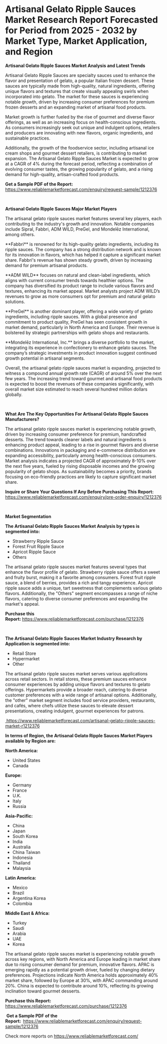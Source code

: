 <p><h1>Artisanal Gelato Ripple Sauces Market Research Report Forecasted for Period from 2025 -  2032 by Market Type, Market Application, and Region</h1></p><p><strong>Artisanal Gelato Ripple Sauces Market Analysis and Latest Trends</strong></p>
<p><p>Artisanal Gelato Ripple Sauces are specialty sauces used to enhance the flavor and presentation of gelato, a popular Italian frozen dessert. These sauces are typically made from high-quality, natural ingredients, offering unique flavors and textures that create visually appealing swirls when incorporated into gelato. The market for these sauces is experiencing notable growth, driven by increasing consumer preferences for premium frozen desserts and an expanding market of artisanal food products.</p><p>Market growth is further fueled by the rise of gourmet and diverse flavor offerings, as well as an increasing focus on health-conscious ingredients. As consumers increasingly seek out unique and indulgent options, retailers and producers are innovating with new flavors, organic ingredients, and sustainable practices. </p><p>Additionally, the growth of the foodservice sector, including artisanal ice cream shops and gourmet dessert retailers, is contributing to market expansion. The Artisanal Gelato Ripple Sauces Market is expected to grow at a CAGR of 4% during the forecast period, reflecting a combination of evolving consumer tastes, the growing popularity of gelato, and a rising demand for high-quality, artisan-crafted food products.</p></p>
<p><strong>Get a Sample PDF of the Report:&nbsp;</strong> <a href="https://www.reliablemarketforecast.com/enquiry/request-sample/1212376?utm_campaign=3126&utm_medium=2&utm_source=Github&utm_content=ia&utm_term=24032025&utm_id=artisanal-gelato-ripple-sauces">https://www.reliablemarketforecast.com/enquiry/request-sample/1212376</a></p>
<p>&nbsp;</p>
<p><strong>Artisanal Gelato Ripple Sauces Major Market Players</strong></p>
<p><p>The artisanal gelato ripple sauces market features several key players, each contributing to the industry's growth and innovation. Notable companies include Sipral, Fabbri, ADM WILD, PreGel, and Mondelēz International, among others.</p><p>**Fabbri** is renowned for its high-quality gelato ingredients, including its ripple sauces. The company has a strong distribution network and is known for its innovation in flavors, which has helped it capture a significant market share. Fabbri's revenue has shown steady growth, driven by increasing demand for premium artisanal products.</p><p>**ADM WILD** focuses on natural and clean-label ingredients, which aligns with current consumer trends towards healthier options. The company has diversified its product range to include various flavors and textures, enhancing its market appeal. Market analysts project ADM WILD’s revenues to grow as more consumers opt for premium and natural gelato solutions.</p><p>**PreGel** is another dominant player, offering a wide variety of gelato ingredients, including ripple sauces. With a global presence and commitment to product quality, PreGel has seen consistent growth in market demand, particularly in North America and Europe. Their revenue is bolstered by strategic partnerships with gelato shops and restaurants.</p><p>**Mondelēz International, Inc.** brings a diverse portfolio to the market, integrating its experience in confectionery to enhance gelato sauces. The company’s strategic investments in product innovation suggest continued growth potential in artisanal segments.</p><p>Overall, the artisanal gelato ripple sauces market is expanding, projected to witness a compound annual growth rate (CAGR) of around 5% over the next few years. The increasing trend toward gourmet and artisanal food products is expected to boost the revenues of these companies significantly, with overall market size estimated to reach several hundred million dollars globally.</p></p>
<p>&nbsp;</p>
<p><strong>What Are The Key Opportunities For Artisanal Gelato Ripple Sauces Manufacturers?</strong></p>
<p><p>The artisanal gelato ripple sauces market is experiencing notable growth, driven by increasing consumer preference for premium, handcrafted desserts. The trend towards cleaner labels and natural ingredients is enhancing product appeal, leading to a rise in gourmet flavors and diverse combinations. Innovations in packaging and e-commerce distribution are expanding accessibility, particularly among health-conscious consumers. Market analysis indicates a projected CAGR of approximately 8-10% over the next five years, fueled by rising disposable incomes and the growing popularity of gelato shops. As sustainability becomes a priority, brands focusing on eco-friendly practices are likely to capture significant market share.</p></p>
<p><strong>Inquire or Share Your Questions If Any Before Purchasing This Report:</strong> <a href="https://www.reliablemarketforecast.com/enquiry/pre-order-enquiry/1212376?utm_campaign=3126&utm_medium=2&utm_source=Github&utm_content=ia&utm_term=24032025&utm_id=artisanal-gelato-ripple-sauces">https://www.reliablemarketforecast.com/enquiry/pre-order-enquiry/1212376</a></p>
<p>&nbsp;</p>
<p><strong>Market Segmentation</strong></p>
<p><strong>The Artisanal Gelato Ripple Sauces Market Analysis by types is segmented into:</strong></p>
<p><ul><li>Strawberry Ripple Sauce</li><li>Forest Fruit Ripple Sauce</li><li>Apricot Ripple Sauce</li><li>Others</li></ul></p>
<p><p>The artisanal gelato ripple sauces market features several types that enhance the flavor profile of gelato. Strawberry ripple sauce offers a sweet and fruity burst, making it a favorite among consumers. Forest fruit ripple sauce, a blend of berries, provides a rich and tangy experience. Apricot ripple sauce adds a unique, tart sweetness that complements various gelato flavors. Additionally, the "Others" segment encompasses a range of niche flavors, catering to diverse consumer preferences and expanding the market's appeal.</p></p>
<p><strong>Purchase this Report:&nbsp;</strong><a href="https://www.reliablemarketforecast.com/purchase/1212376?utm_campaign=3126&utm_medium=2&utm_source=Github&utm_content=ia&utm_term=24032025&utm_id=artisanal-gelato-ripple-sauces">https://www.reliablemarketforecast.com/purchase/1212376</a></p>
<p>&nbsp;</p>
<p><strong>The Artisanal Gelato Ripple Sauces Market Industry Research by Application is segmented into:</strong></p>
<p><ul><li>Retail Store</li><li>Hypermarket</li><li>Other</li></ul></p>
<p><p>The artisanal gelato ripple sauces market serves various applications across retail sectors. In retail stores, these premium sauces enhance consumer experiences by adding unique flavors and textures to gelato offerings. Hypermarkets provide a broader reach, catering to diverse customer preferences with a wide range of artisanal options. Additionally, the "other" market segment includes food service providers, restaurants, and cafés, where chefs utilize these sauces to elevate dessert presentations, creating indulgent, gourmet experiences for patrons.</p></p>
<p><a href="https://www.reliablemarketforecast.com/artisanal-gelato-ripple-sauces-market-r1212376?utm_campaign=3126&utm_medium=2&utm_source=Github&utm_content=ia&utm_term=24032025&utm_id=artisanal-gelato-ripple-sauces">&nbsp;https://www.reliablemarketforecast.com/artisanal-gelato-ripple-sauces-market-r1212376</a></p>
<p><strong>In terms of Region, the Artisanal Gelato Ripple Sauces Market Players available by Region are:</strong></p>
<p>
    <p> <strong> North America: </strong>
        <ul>
            <li>United States</li>
            <li>Canada</li>
        </ul>
        </p> 
    <p> <strong> Europe: </strong>
        <ul>
            <li>Germany</li>
            <li>France</li>
            <li>U.K.</li>
            <li>Italy</li>
            <li>Russia</li>
        </ul>
        </p> 
    <p> <strong> Asia-Pacific: </strong>
        <ul>
            <li>China</li>
            <li>Japan</li>
            <li>South Korea</li>
            <li>India</li>
            <li>Australia</li>
            <li>China Taiwan</li>
            <li>Indonesia</li>
            <li>Thailand</li>
            <li>Malaysia</li>
        </ul>
        </p> 
    <p> <strong> Latin America: </strong>
        <ul>
            <li>Mexico</li>
            <li>Brazil</li>
            <li>Argentina Korea</li>
            <li>Colombia</li>
        </ul>
        </p> 
    <p> <strong> Middle East & Africa: </strong>
        <ul>
            <li>Turkey</li>
            <li>Saudi</li>
            <li>Arabia</li>
            <li>UAE</li>
            <li>Korea</li>
        </ul>
    </p>
    </p>
<p><p>The artisanal gelato ripple sauces market is experiencing notable growth across key regions, with North America and Europe leading in market share due to rising consumer demand for premium, innovative flavors. APAC is emerging rapidly as a potential growth driver, fueled by changing dietary preferences. Projections indicate North America holds approximately 40% market share, followed by Europe at 30%, with APAC commanding around 20%. China is expected to contribute around 10%, reflecting its growing inclination toward gourmet desserts.</p></p>
<p><strong>Purchase this Report: </strong><a href="https://www.reliablemarketforecast.com/purchase/1212376?utm_campaign=3126&utm_medium=2&utm_source=Github&utm_content=ia&utm_term=24032025&utm_id=artisanal-gelato-ripple-sauces">https://www.reliablemarketforecast.com/purchase/1212376</a></p>
<p>&nbsp;<strong>Get a Sample PDF of the Report:&nbsp;&nbsp;</strong><a href="https://www.reliablemarketforecast.com/enquiry/request-sample/1212376?utm_campaign=3126&utm_medium=2&utm_source=Github&utm_content=ia&utm_term=24032025&utm_id=artisanal-gelato-ripple-sauces">https://www.reliablemarketforecast.com/enquiry/request-sample/1212376</a></p>
<p><strong></strong></p>
<p>Check more reports on <a href="https://www.reliablemarketforecast.com/?utm_campaign=3126&utm_medium=2&utm_source=Github&utm_content=ia&utm_term=24032025&utm_id=artisanal-gelato-ripple-sauces">https://www.reliablemarketforecast.com/</a></p>